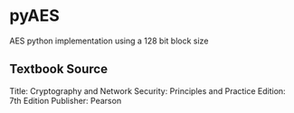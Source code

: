 # pyAES
AES python implementation using a 128 bit block size

## Textbook Source
Title: Cryptography and Network Security: Principles and Practice
Edition: 7th Edition
Publisher: Pearson
